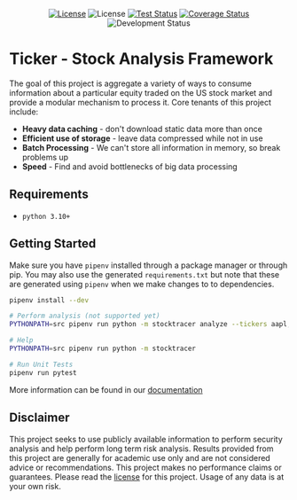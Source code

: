 <p align="center">
    <a href='https://github.com/gyund/fundamental-analysis/blob/main/LICENSE'><img alt="License" src="https://img.shields.io/github/license/gyund/fundamental-analysis"></a>
    <img alt="License" src="https://img.shields.io/badge/python-3.10%2B-blue">
    <a href='https://github.com/gyund/fundamental-analysis/actions/workflows/python.yml'><img alt="Test Status" src="https://github.com/gyund/fundamental-analysis/actions/workflows/python.yml/badge.svg?service=github"></a>
    <a href='https://coveralls.io/github/gyund/fundamental-analysis?branch=main'><img src='https://coveralls.io/repos/github/gyund/fundamental-analysis/badge.svg?branch=main&service=github' alt='Coverage Status' /></a>
    <img alt="Development Status" src="https://img.shields.io/badge/status-early%20development-red">
</p>

# Ticker - Stock Analysis Framework

The goal of this project is aggregate a variety of ways to consume information about a particular equity traded on the US stock market and provide a modular mechanism to process it. Core tenants of this project include:

- **Heavy data caching** - don't download static data more than once
- **Efficient use of storage** - leave data compressed while not in use
- **Batch Processing** - We can't store all information in memory, so break problems up
- **Speed** - Find and avoid bottlenecks of big data processing

## Requirements

- `python 3.10+`

## Getting Started

Make sure you have `pipenv` installed through a package manager or through pip. You may also use the generated `requirements.txt` but note that these are generated using `pipenv` when we make changes to to dependencies.

```sh
pipenv install --dev

# Perform analysis (not supported yet)
PYTHONPATH=src pipenv run python -m stocktracer analyze --tickers aapl,msft

# Help
PYTHONPATH=src pipenv run python -m stocktracer

# Run Unit Tests
pipenv run pytest
```

More information can be found in our [documentation](https://gyund.github.io/fundamental-analysis/)

## Disclaimer

This project seeks to use publicly available information to perform security analysis and
help perform long term risk analysis. Results provided from this project are generally for 
academic use only and are not considered advice or recommendations. This project makes no
performance claims or guarantees. Please read the [license](LICENSE) 
for this project. Usage of any data is at your own risk.
